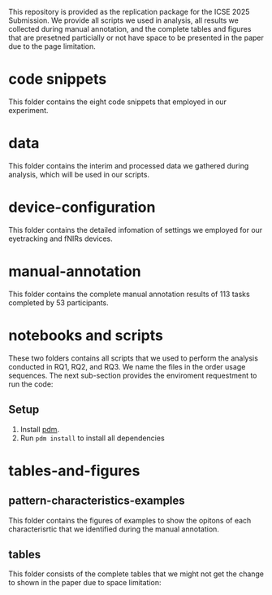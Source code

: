 This repository is provided as the replication package for the ICSE 2025 Submission. We provide all scripts we used in analysis, all results we collected during manual annotation, and the complete tables and figures that are presetned particially or not have space to be presented in the paper due to the page limitation.

# code snippets
This folder contains the eight code snippets that employed in our experiment.

# data
This folder contains the interim and processed data we gathered during analysis, which will be used in our scripts. 

# device-configuration
This folder contains the detailed infomation of settings we employed for our eyetracking and fNIRs devices.

# manual-annotation
This folder contains the complete manual annotation results of 113 tasks completed by 53 participants.

# notebooks and scripts
These two folders contains all scripts that we used to perform the analysis conducted in RQ1, RQ2, and RQ3. We name the files in the order usage sequences. The next sub-section provides the enviroment requestment to run the code:
## Setup
1. Install [pdm](https://pdm.fming.dev/latest/).
2. Run `pdm install` to install all dependencies

# tables-and-figures
## pattern-characteristics-examples
This folder contains the figures of examples to show the opitons of each characterisrtic that we identified during the manual annotation.
## tables
This folder consists of the complete tables that we might not get the change to shown in the paper due to space limitation:




